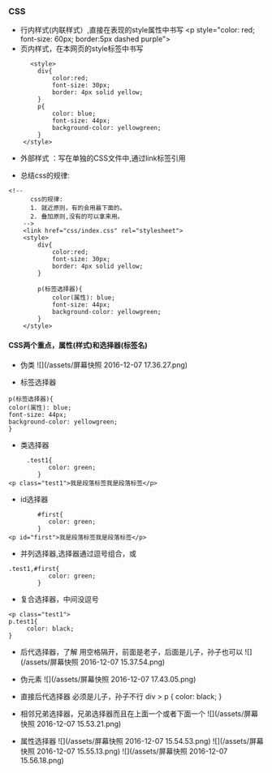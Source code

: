 ### CSS
- 行内样式(内联样式）,直接在表现的style属性中书写
  &lt;p style="color: red; font-size: 60px; border:5px dashed purple"&gt;
- 页内样式，在本网页的style标签中书写
```
      <style>
        div{
            color:red;
            font-size: 30px;
            border: 4px solid yellow;
        }
        p{
            color: blue;
            font-size: 44px;
            background-color: yellowgreen;
        }
    </style>
```
- 外部样式 ：写在单独的CSS文件中,通过link标签引用
<head>
<!--引用外部的样式-->
<link rel="stylesheet" href="css/index.css">
</head>

- 总结css的规律:
```
<!--
      css的规律:
      1. 就近原则，有的会用最下面的。
      2. 叠加原则,没有的可以拿来用。
    -->
    <link href="css/index.css" rel="stylesheet">
    <style>
        div{
            color:red;
            font-size: 30px;
            border: 4px solid yellow;
        }

        p(标签选择器){
            color(属性): blue;
            font-size: 44px;
            background-color: yellowgreen;
        }
    </style>
```
#### CSS两个重点，属性(样式)和选择器(标签名)
- 伪类
![](/assets/屏幕快照 2016-12-07 17.36.27.png)

- 标签选择器
```
p(标签选择器){
color(属性): blue;
font-size: 44px;
background-color: yellowgreen;
}
```
- 类选择器
```
     .test1{
           color: green;
        }
<p class="test1">我是段落标签我是段落标签</p>
```
- id选择器

```
        #first{
           color: green;
        }
<p id="first">我是段落标签我是段落标签</p>
```
- 并列选择器,选择器通过逗号组合，或

```
.test1,#first{
           color: green;
        }
```
- 复合选择器，中间没逗号
```
<p class="test1">
p.test1{
     color: black;
}
```
- 后代选择器，了解
  用空格隔开，前面是老子，后面是儿子，孙子也可以
![](/assets/屏幕快照 2016-12-07 15.37.54.png)

-  伪元素
![](/assets/屏幕快照 2016-12-07 17.43.05.png)

- 直接后代选择器 必须是儿子，孙子不行
div > p {
     color: black;
}

- 相邻兄弟选择器，兄弟选择器而且在上面一个或者下面一个
![](/assets/屏幕快照 2016-12-07 15.53.21.png) 

- 属性选择器
![](/assets/屏幕快照 2016-12-07 15.54.53.png)
![](/assets/屏幕快照 2016-12-07 15.55.13.png)
![](/assets/屏幕快照 2016-12-07 15.56.18.png)